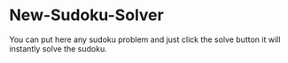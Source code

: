 # New-Sudoku-Solver
You can put here any sudoku problem and just click the solve button it will instantly solve the sudoku.

